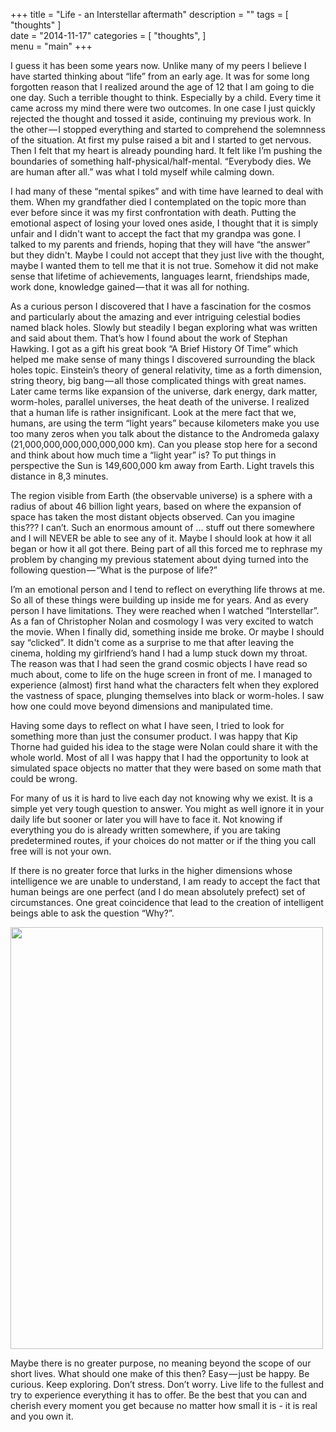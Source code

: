 +++
title = "Life - an Interstellar aftermath"
description = ""
tags = [
   "thoughts"
]   
date = "2014-11-17"
categories = [
   "thoughts",
]   
menu = "main"
+++

I guess it has been some years now. Unlike many of my peers I believe I have started thinking about “life” from an early age. It was for some long forgotten reason that I realized around the age of 12 that I am going to die one day. Such a terrible thought to think. Especially by a child. Every time it came across my mind there were two outcomes. In one case I just quickly rejected the thought and tossed it aside, continuing my previous work. In the other — I stopped everything and started to comprehend the solemnness of the situation. At first my pulse raised a bit and I started to get nervous. Then I felt that my heart is already pounding hard. It felt like I’m pushing the boundaries of something half-physical/half-mental. “Everybody dies. We are human after all.” was what I told myself while calming down.

I had many of these “mental spikes” and with time have learned to deal with them. When my grandfather died I contemplated on the topic more than ever before since it was my first confrontation with death. Putting the emotional aspect of losing your loved ones aside, I thought that it is simply unfair and I didn't want to accept the fact that my grandpa was gone. I talked to my parents and friends, hoping that they will have “the answer” but they didn't. Maybe I could not accept that they just live with the thought, maybe I wanted them to tell me that it is not true. Somehow it did not make sense that lifetime of achievements, languages learnt, friendships made, work done, knowledge gained — that it was all for nothing.

As a curious person I discovered that I have a fascination for the cosmos and particularly about the amazing and ever intriguing celestial bodies named black holes. Slowly but steadily I began exploring what was written and said about them. That’s how I found about the work of Stephan Hawking. I got as a gift his great book “A Brief History Of Time” which helped me make sense of many things I discovered surrounding the black holes topic. Einstein’s theory of general relativity, time as a forth dimension, string theory, big bang — all those complicated things with great names. Later came terms like expansion of the universe, dark energy, dark matter, worm-holes, parallel universes, the heat death of the universe. I realized that a human life is rather insignificant. Look at the mere fact that we, humans, are using the term “light years” because kilometers make you use too many zeros when you talk about the distance to the Andromeda galaxy (21,000,000,000,000,000,000 km). Can you please stop here for a second and think about how much time a “light year” is? To put things in perspective the Sun is 149,600,000 km away from Earth. Light travels this distance in 8,3 minutes.

The region visible from Earth (the observable universe) is a sphere with a radius of about 46 billion light years, based on where the expansion of space has taken the most distant objects observed.
Can you imagine this??? I can’t. Such an enormous amount of ... stuff out there somewhere and I will NEVER be able to see any of it. Maybe I should look at how it all began or how it all got there. Being part of all this forced me to rephrase my problem by changing my previous statement about dying turned into the following question — “What is the purpose of life?”

I’m an emotional person and I tend to reflect on everything life throws at me. So all of these things were building up inside me for years. And as every person I have limitations. They were reached when I watched “Interstellar”. As a fan of Christopher Nolan and cosmology I was very excited to watch the movie. When I finally did, something inside me broke. Or maybe I should say “clicked”. It didn't come as a surprise to me that after leaving the cinema, holding my girlfriend’s hand I had a lump stuck down my throat. The reason was that I had seen the grand cosmic objects I have read so much about, come to life on the huge screen in front of me. I managed to experience (almost) first hand what the characters felt when they explored the vastness of space, plunging themselves into black or worm-holes. I saw how one could move beyond dimensions and manipulated time.

Having some days to reflect on what I have seen, I tried to look for something more than just the consumer product. I was happy that Kip Thorne had guided his idea to the stage were Nolan could share it with the whole world. Most of all I was happy that I had the opportunity to look at simulated space objects no matter that they were based on some math that could be wrong.

For many of us it is hard to live each day not knowing why we exist. It is a simple yet very tough question to answer. You might as well ignore it in your daily life but sooner or later you will have to face it. Not knowing if everything you do is already written somewhere, if you are taking predetermined routes, if your choices do not matter or if the thing you call free will is not your own.

If there is no greater force that lurks in the higher dimensions whose intelligence we are unable to understand, I am ready to accept the fact that human beings are one perfect (and I do mean absolutely prefect) set of circumstances. One great coincidence that lead to the creation of intelligent beings able to ask the question “Why?”.

<img src="/images/uni.jpeg" alt="" width="500" height="675"/>

Maybe there is no greater purpose, no meaning beyond the scope of our short lives. What should one make of this then? Easy — just be happy. Be curious. Keep exploring. Don’t stress. Don’t worry. Live life to the fullest and try to experience everything it has to offer. Be the best that you can and cherish every moment you get because no matter how small it is - it is real and you own it.


